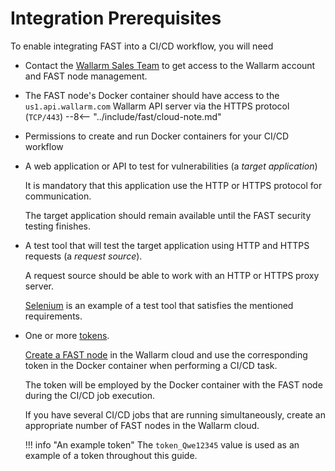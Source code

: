 [link-wl-portal-us]:        https://us1.my.wallarm.com
[link-wl-portal-eu]:        https://my.wallarm.com    
[link-selenium]:            https://www.seleniumhq.org/

[doc-create-node]:          ../operations/create-node.md
[doc-about-token]:          ../operations/internals.md#token
[doc-integration-overview]: integration-overview.md


#   Integration Prerequisites

To enable integrating FAST into a CI/CD workflow, you will need

* Contact the [Wallarm Sales Team](mailto:sales@wallarm.com) to get access to the Wallarm account and FAST node management.
* The FAST node's Docker container should have access to the `us1.api.wallarm.com` Wallarm API server via the HTTPS protocol (`TCP/443`)
--8<-- "../include/fast/cloud-note.md"

 * Permissions to create and run Docker containers for your CI/CD workflow
    
* A web application or API to test for vulnerabilities (a *target application*)
    
    It is mandatory that this application use the HTTP or HTTPS protocol for communication.
    
    The target application should remain available until the FAST security testing finishes.
    
* A test tool that will test the target application using HTTP and HTTPS requests (a *request source*).
    
    A request source should be able to work with an HTTP or HTTPS proxy server.
    
    [Selenium][link-selenium] is an example of a test tool that satisfies the mentioned requirements.
    
* One or more [tokens][doc-about-token].
    <p id="anchor-token"></p>

    [Create a FAST node][doc-create-node] in the Wallarm cloud and use the corresponding token in the Docker container when performing a CI/CD task.  
    
    The token will be employed by the Docker container with the FAST node during the CI/CD job execution.

    If you have several CI/CD jobs that are running simultaneously, create an appropriate number of FAST nodes in the Wallarm cloud.

    !!! info "An example token"
        The `token_Qwe12345` value is used as an example of a token throughout this guide.    